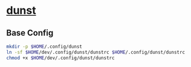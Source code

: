 # [dunst]

## Base Config

```bash
mkdir -p $HOME/.config/dunst
ln -sf $HOME/dev/.config/dunst/dunstrc $HOME/.config/dunst/dunstrc
chmod +x $HOME/dev/.config/dunst/dunstrc
```

[dunst]: https://github.com/dunst-project/dunst


